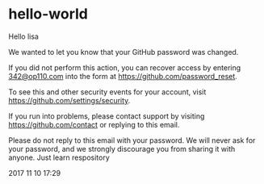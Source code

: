 # hello-world

Hello lisa
 
 
We wanted to let you know that your GitHub password was changed.
 
If you did not perform this action, you can recover access by entering 342@op110.com into the form at https://github.com/password_reset.
 
To see this and other security events for your account, visit https://github.com/settings/security.
 
If you run into problems, please contact support by visiting https://github.com/contact or replying to this email.
 
Please do not reply to this email with your password. We will never ask for your password, and we strongly discourage you from sharing it with anyone. 
Just learn respository

2017 11 10 17:29
